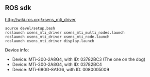 ## ROS sdk
http://wiki.ros.org/xsens_mti_driver
```
source devel/setup.bash
roslaunch xsens_mti_driver xsens_mti_multi_nodes.launch
roslaunch xsens_mti_driver xsens_mti_node.launch
roslaunch xsens_mti_driver display.launch
```

Device info:
- Device: MTi-300-2A8G4, with ID: 03782BC3 (The one on the dog)
- Device: MTi-300-2A8G4, with ID: 03782BC4
- Device: MTi-680G-8A1G6, with ID: 0080005009
